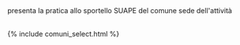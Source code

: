  <br><br/>presenta la pratica allo sportello SUAPE del comune sede dell'attività
<br><br/>


{% include comuni_select.html %}
